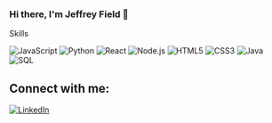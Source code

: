 ### Hi there, I'm Jeffrey Field 👋


Skills

![JavaScript](https://img.shields.io/badge/-JavaScript-F7DF1E?logo=javascript&logoColor=000)
![Python](https://img.shields.io/badge/-Python-3776AB?logo=python&logoColor=fff)
![React](https://img.shields.io/badge/-React-61DAFB?logo=react&logoColor=000)
![Node.js](https://img.shields.io/badge/-Node.js-339933?logo=node.js&logoColor=fff)
![HTML5](https://img.shields.io/badge/-HTML5-E34F26?logo=html5&logoColor=fff)
![CSS3](https://img.shields.io/badge/-CSS3-1572B6?logo=css3&logoColor=fff)
![Java](https://img.shields.io/badge/-Java-007396?logo=java&logoColor=fff)
![SQL](https://img.shields.io/badge/-SQL-4479A1?logo=postgresql&logoColor=fff)



## Connect with me:
[![LinkedIn](https://img.shields.io/badge/-LinkedIn-0A66C2?logo=linkedin&logoColor=fff)](https://www.linkedin.com/in/jeffrey-field-a1759831b)

